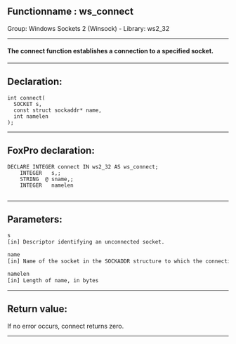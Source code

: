 <link rel="stylesheet" type="text/css" href="../../css/win32api.css">  
<link rel="stylesheet" href="https://cdnjs.cloudflare.com/ajax/libs/font-awesome/4.7.0/css/font-awesome.min.css">

## Functionname : ws_connect
Group: Windows Sockets 2 (Winsock) - Library: ws2_32    
***  


#### The <Strong>connect</Strong> function establishes a connection to a specified socket.

***  


## Declaration:
```foxpro  
int connect(
  SOCKET s,
  const struct sockaddr* name,
  int namelen
);  
```  
***  


## FoxPro declaration:
```foxpro  
DECLARE INTEGER connect IN ws2_32 AS ws_connect;
	INTEGER   s,;
	STRING  @ sname,;
	INTEGER   namelen
  
```  
***  


## Parameters:
```txt  
s
[in] Descriptor identifying an unconnected socket.

name
[in] Name of the socket in the SOCKADDR structure to which the connection should be established.

namelen
[in] Length of name, in bytes  
```  
***  


## Return value:
If no error occurs, connect returns zero.  
***  

